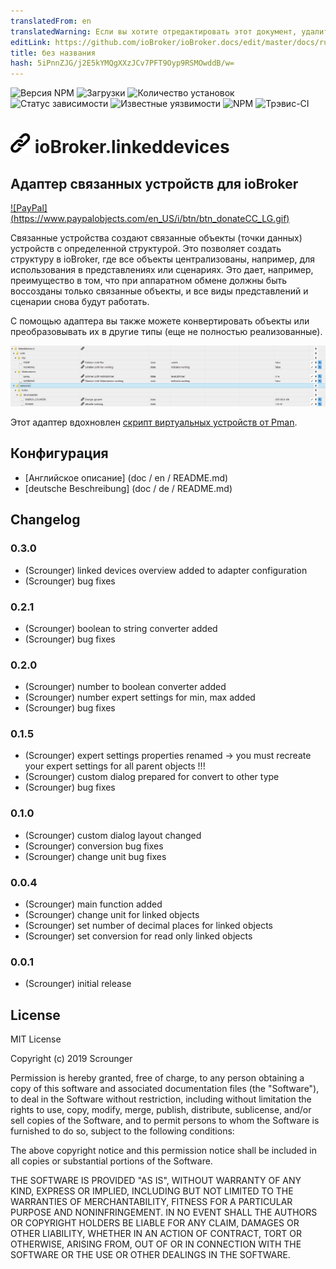 ```yaml
---
translatedFrom: en
translatedWarning: Если вы хотите отредактировать этот документ, удалите поле «translationFrom», в противном случае этот документ будет снова автоматически переведен
editLink: https://github.com/ioBroker/ioBroker.docs/edit/master/docs/ru/adapterref/iobroker.linkeddevices/README.md
title: без названия
hash: 5iPnnZJG/j2E5kYMQgXXzJCv7PFT9Oyp9RSMOwddB/w=
---
```

![Версия NPM](http://img.shields.io/npm/v/iobroker.linkeddevices.svg)
![Загрузки](https://img.shields.io/npm/dm/iobroker.linkeddevices.svg)
![Количество установок](http://iobroker.live/badges/linkeddevices-installed.svg)
![Статус зависимости](https://img.shields.io/david/Scrounger/iobroker.linkeddevices.svg)
![Известные уязвимости](https://snyk.io/test/github/Scrounger/ioBroker.linkeddevices/badge.svg)
![NPM](https://nodei.co/npm/iobroker.linkeddevices.png?downloads=true)
![Трэвис-CI](http://img.shields.io/travis/Scrounger/ioBroker.linkeddevices/master.svg)

<h1><img src="admin/linkeddevices.png" width="32"/> ioBroker.linkeddevices </h1>

## Адаптер связанных устройств для ioBroker
[![PayPal] (https://www.paypalobjects.com/en_US/i/btn/btn_donateCC_LG.gif)](https://www.paypal.com/cgi-bin/webscr?cmd=_s-xclick&hosted_button_id=YHPPW474N5CKQ&source=url)

Связанные устройства создают связанные объекты (точки данных) устройств с определенной структурой. Это позволяет создать структуру в ioBroker, где все объекты централизованы, например, для использования в представлениях или сценариях. Это дает, например, преимущество в том, что при аппаратном обмене должны быть воссозданы только связанные объекты, и все виды представлений и сценарии снова будут работать.

С помощью адаптера вы также можете конвертировать объекты или преобразовывать их в другие типы (еще не полностью реализованные).

![Strukture](../../../en/adapterref/iobroker.linkeddevices/screenshots/structure.png)

Этот адаптер вдохновлен [скрипт виртуальных устройств от Pman](https://forum.iobroker.net/topic/7751/virtual-devices).

## Конфигурация
* [Английское описание] (doc / en / README.md)
* [deutsche Beschreibung] (doc / de / README.md)

## Changelog

### 0.3.0
* (Scrounger) linked devices overview added to adapter configuration
* (Scrounger) bug fixes

### 0.2.1
* (Scrounger) boolean to string converter added
* (Scrounger) bug fixes

### 0.2.0
* (Scrounger) number to boolean converter added
* (Scrounger) number expert settings for min, max added
* (Scrounger) bug fixes

### 0.1.5
* (Scrounger) expert settings properties renamed -> you must recreate your expert settings for all parent objects !!!
* (Scrounger) custom dialog prepared for convert to other type
* (Scrounger) bug fixes

### 0.1.0
* (Scrounger) custom dialog layout changed
* (Scrounger) conversion bug fixes
* (Scrounger) change unit bug fixes

### 0.0.4
* (Scrounger) main function added
* (Scrounger) change unit for linked objects
* (Scrounger) set number of decimal places for linked objects
* (Scrounger) set conversion for read only linked objects

### 0.0.1
* (Scrounger) initial release

## License
MIT License

Copyright (c) 2019 Scrounger

Permission is hereby granted, free of charge, to any person obtaining a copy
of this software and associated documentation files (the "Software"), to deal
in the Software without restriction, including without limitation the rights
to use, copy, modify, merge, publish, distribute, sublicense, and/or sell
copies of the Software, and to permit persons to whom the Software is
furnished to do so, subject to the following conditions:

The above copyright notice and this permission notice shall be included in all
copies or substantial portions of the Software.

THE SOFTWARE IS PROVIDED "AS IS", WITHOUT WARRANTY OF ANY KIND, EXPRESS OR
IMPLIED, INCLUDING BUT NOT LIMITED TO THE WARRANTIES OF MERCHANTABILITY,
FITNESS FOR A PARTICULAR PURPOSE AND NONINFRINGEMENT. IN NO EVENT SHALL THE
AUTHORS OR COPYRIGHT HOLDERS BE LIABLE FOR ANY CLAIM, DAMAGES OR OTHER
LIABILITY, WHETHER IN AN ACTION OF CONTRACT, TORT OR OTHERWISE, ARISING FROM,
OUT OF OR IN CONNECTION WITH THE SOFTWARE OR THE USE OR OTHER DEALINGS IN THE
SOFTWARE.